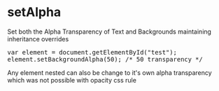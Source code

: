 # setAlpha
Set both the Alpha Transparency of Text and Backgrounds maintaining inheritance overrides

<pre>
var element = document.getElementById("test");
element.setBackgroundAlpha(50); /* 50 transparency */
</pre>

Any element nested can also be change to it's own alpha transparency which was not possible with opacity css rule
